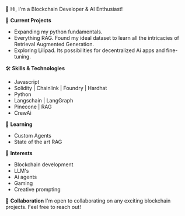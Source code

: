 👋 Hi, I'm a Blockchain Developer & AI Enthusiast!

🔭 **Current Projects**
-  Expanding my python fundamentals.
-  Everything RAG. Found my ideal dataset to learn all the intricacies of Retrieval Augmented Generation.
-  Exploring Lilipad. Its possibilities for decentralized Ai apps and fine-tuning.

🛠 **Skills & Technologies**
- Javascript
- Solidity | Chainlink | Foundry | Hardhat
- Python
- Langschain | LangGraph
- Pinecone | RAG
- CrewAi

🌱 **Learning**
- Custom Agents
- State of the art RAG

👀 **Interests**
- Blockchain development
- LLM's
- Ai agents
- Gaming
- Creative prompting

💞️ **Collaboration**
I'm open to collaborating on any exciting blockchain projects. Feel free to reach out!
